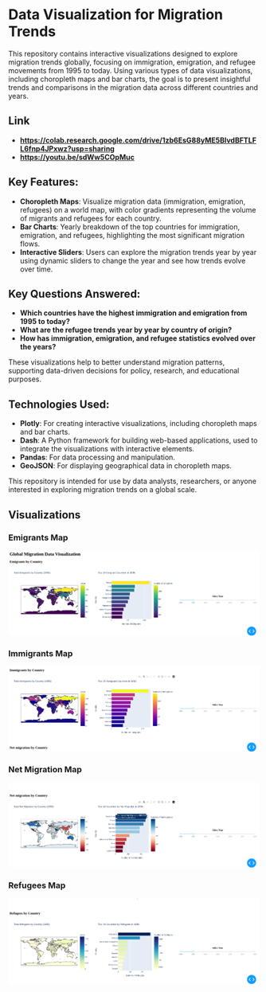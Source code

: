 # Data Visualization for Migration Trends

This repository contains interactive visualizations designed to explore migration trends globally, focusing on immigration, emigration, and refugee movements from 1995 to today. Using various types of data visualizations, including choropleth maps and bar charts, the goal is to present insightful trends and comparisons in the migration data across different countries and years.

## Link
- **https://colab.research.google.com/drive/1zb6EsG88yME5BlvdBFTLFL6fnp4JPxwz?usp=sharing**
- **https://youtu.be/sdWw5COpMuc**

## Key Features:
- **Choropleth Maps**: Visualize migration data (immigration, emigration, refugees) on a world map, with color gradients representing the volume of migrants and refugees for each country.
- **Bar Charts**: Yearly breakdown of the top countries for immigration, emigration, and refugees, highlighting the most significant migration flows.
- **Interactive Sliders**: Users can explore the migration trends year by year using dynamic sliders to change the year and see how trends evolve over time.

## Key Questions Answered:
- **Which countries have the highest immigration and emigration from 1995 to today?**
- **What are the refugee trends year by year by country of origin?**
- **How has immigration, emigration, and refugee statistics evolved over the years?**

These visualizations help to better understand migration patterns, supporting data-driven decisions for policy, research, and educational purposes.

## Technologies Used:
- **Plotly**: For creating interactive visualizations, including choropleth maps and bar charts.
- **Dash**: A Python framework for building web-based applications, used to integrate the visualizations with interactive elements.
- **Pandas**: For data processing and manipulation.
- **GeoJSON**: For displaying geographical data in choropleth maps.

This repository is intended for use by data analysts, researchers, or anyone interested in exploring migration trends on a global scale.

 
## Visualizations

### Emigrants Map
![Emigrant Map](https://github.com/Tolga-dev/DataVisulation/blob/main/1.png)

### Immigrants Map
![Immigrant Map](https://github.com/Tolga-dev/DataVisulation/blob/main/2.png)

### Net Migration Map
![Net Migration Map](https://github.com/Tolga-dev/DataVisulation/blob/main/3.png)

### Refugees Map
![Refugee Map](https://github.com/Tolga-dev/DataVisulation/blob/main/4.png)

